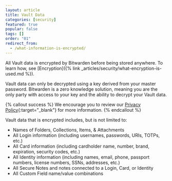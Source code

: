 ```yaml
---
layout: article
title: Vault Data
categories: [security]
featured: true
popular: false
tags: []
order: "01"
redirect_from:
  - /what-information-is-encrypted/
---
```


All Vault data is encrypted by Bitwarden before being stored anywhere. To learn how, see [Encryption]({% link _articles/security/what-encryption-is-used.md %}).

Vault data can only be decrypted using a key derived from your master password. Bitwarden is a zero knowledge solution, meaning you are the only party with access to your key and the ability to decrypt your Vault data.

{% callout success %}
We encourage you to review our [Privacy Policy](https://bitwarden.com/privacy){:target="\_blank"} for more information.
{% endcallout %}

Vault data that is encrypted includes, but is not limited to:

- Names of Folders, Collections, Items, & Attachments
- All Login information (including usernames, passwords, URIs, TOTPs, etc.)
- All Card information (including cardholder name, number, brand, expiration, security codes, etc.)
- All Identity information (including names, email, phone, passport numbers, license numbers, SSNs, addresses, etc.)
- All Secure Notes and notes connected to a Login, Card, or Identity
- All Custom Field name/value combinations

